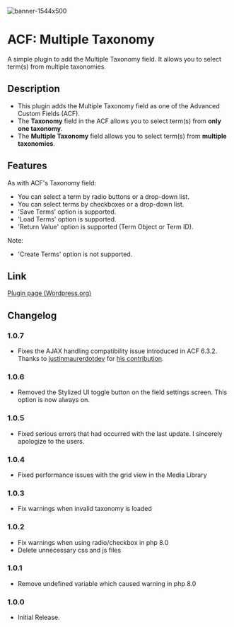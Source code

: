 ![banner-1544x500](https://user-images.githubusercontent.com/47914904/125542624-2fb488c8-fee9-43f2-a1bc-626cb6b0b4d6.png)

# ACF: Multiple Taxonomy

A simple plugin to add the Multiple Taxonomy field. It allows you to select term(s) from multiple taxonomies.

## Description

- This plugin adds the Multiple Taxonomy field as one of the Advanced Custom Fields (ACF).
- The **Taxonomy** field in the ACF allows you to select term(s) from **only one taxonomy**.
- The **Multiple Taxonomy** field allows you to select term(s) from **multiple taxonomies**.

## Features

As with ACF's Taxonomy field:
- You can select a term by radio buttons or a drop-down list.
- You can select terms by checkboxes or a drop-down list.
- 'Save Terms' option is supported.
- 'Load Terms' option is supported.
- 'Return Value' option is supported (Term Object or Term ID).

Note:
- 'Create Terms' option is not supported.

## Link

[Plugin page (Wordpress.org)](https://wordpress.org/plugins/acf-multiple-taxonomy/)

## Changelog
### 1.0.7
- Fixes the AJAX handling compatibility issue introduced in ACF 6.3.2. Thanks to [justinmaurerdotdev](https://github.com/justinmaurerdotdev) for [his contribution](https://github.com/game-ryo/acf-multiple-taxonomy/pull/5).
### 1.0.6
- Removed the Stylized UI toggle button on the field settings screen. This option is now always on.
### 1.0.5
- Fixed serious errors that had occurred with the last update. I sincerely apologize to the users.
### 1.0.4
- Fixed performance issues with the grid view in the Media Library
### 1.0.3
- Fix warnings when invalid taxonomy is loaded
### 1.0.2
- Fix warnings when using radio/checkbox in php 8.0
- Delete unnecessary css and js files
### 1.0.1
- Remove undefined variable which caused warning in php 8.0
### 1.0.0
- Initial Release.
